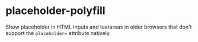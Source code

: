 placeholder-polyfill
====================

Show placeholder in HTML inputs and textareas in older browsers that don't support the `placeholder=` attribute natively.
